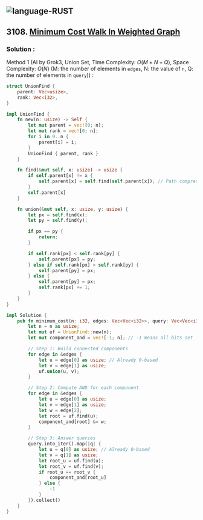 ![language-RUST](https://img.shields.io/badge/RUST-8d4004?style=for-the-badge&logo=RUST)
---

## 3108. [Minimum Cost Walk In Weighted Graph](https://leetcode.com/problems/minimum-cost-walk-in-weighted-graph)

### Solution :

Method 1 (AI by Grok3, Union Set, Time Complexity: $O(M+N+Q)$, Space Complexity: $O(N)$ (M: the number of elements in `edges`, N: the value of `n`, Q: the number of elements in `query`)) :
```rust
struct UnionFind {
    parent: Vec<usize>,
    rank: Vec<i32>,
}

impl UnionFind {
    fn new(n: usize) -> Self {
        let mut parent = vec![0; n];
        let mut rank = vec![0; n];
        for i in 0..n {
            parent[i] = i;
        }
        UnionFind { parent, rank }
    }

    fn find(&mut self, x: usize) -> usize {
        if self.parent[x] != x {
            self.parent[x] = self.find(self.parent[x]); // Path compression
        }
        self.parent[x]
    }

    fn union(&mut self, x: usize, y: usize) {
        let px = self.find(x);
        let py = self.find(y);

        if px == py {
            return;
        }

        if self.rank[px] < self.rank[py] {
            self.parent[px] = py;
        } else if self.rank[px] > self.rank[py] {
            self.parent[py] = px;
        } else {
            self.parent[py] = px;
            self.rank[px] += 1;
        }
    }
}

impl Solution {
    pub fn minimum_cost(n: i32, edges: Vec<Vec<i32>>, query: Vec<Vec<i32>>) -> Vec<i32> {
        let n = n as usize;
        let mut uf = UnionFind::new(n);
        let mut component_and = vec![-1; n]; // -1 means all bits set

        // Step 1: Build connected components
        for edge in &edges {
            let u = edge[0] as usize; // Already 0-based
            let v = edge[1] as usize;
            uf.union(u, v);
        }

        // Step 2: Compute AND for each component
        for edge in &edges {
            let u = edge[0] as usize;
            let v = edge[1] as usize;
            let w = edge[2];
            let root = uf.find(u);
            component_and[root] &= w;
        }

        // Step 3: Answer queries
        query.into_iter().map(|q| {
            let u = q[0] as usize; // Already 0-based
            let v = q[1] as usize;
            let root_u = uf.find(u);
            let root_v = uf.find(v);
            if root_u == root_v {
                component_and[root_u]
            } else {
                -1
            }
        }).collect()
    }
}
````
